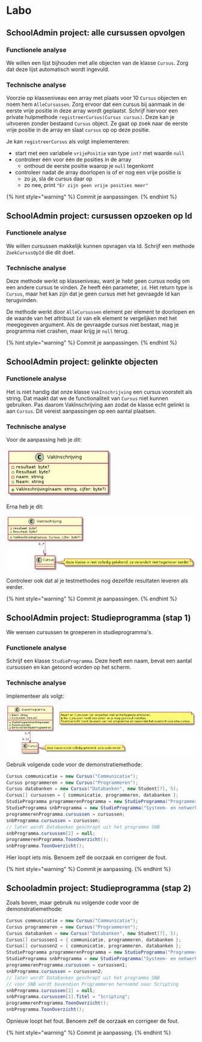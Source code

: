 # Labo

## SchoolAdmin project: alle cursussen opvolgen

### Functionele analyse

We willen een lijst bijhouden met alle objecten van de klasse `Cursus`. Zorg dat deze lijst automatisch wordt ingevuld.

### Technische analyse

Voorzie op klasseniveau een array met plaats voor 10 `Cursus` objecten en noem hem `AlleCursussen`. Zorg ervoor dat een cursus bij aanmaak in de eerste vrije positie in deze array wordt geplaatst. Schrijf hiervoor een private hulpmethode `registreerCursus(Cursus cursus)`. Deze kan je uitvoeren zonder bestaand `Cursus` object. Ze gaat op zoek naar de eerste vrije positie in de array en slaat `cursus` op op deze positie.

Je kan `registreerCursus` als volgt implementeren:

* start met een variabele `vrijePositie` van type `int?` met waarde `null`
* controleer één voor één de posities in de array
  * onthoud de eerste positie waarop je `null` tegenkomt
* controleer nadat de array doorlopen is of er nog een vrije positie is
  * zo ja, sla de cursus daar op
  * zo nee, print `"Er zijn geen vrije posities meer"`

{% hint style="warning" %}
Commit je aanpassingen.
{% endhint %}

## SchoolAdmin project: cursussen opzoeken op Id

### Functionele analyse

We willen cursussen makkelijk kunnen opvragen via Id. Schrijf een methode `ZoekCursusOpId` die dit doet.

### Technische analyse

Deze methode werkt op klasseniveau, want je hebt geen cursus nodig om een andere cursus te vinden. Ze heeft één parameter, `id`. Het return type is `Cursus`, maar het kan zijn dat je geen cursus met het gevraagde Id kan terugvinden.

De methode werkt door `AlleCursussen` element per element te doorlopen en de waarde van het attribuut `Id` van elk element te vergelijken met het meegegeven argument. Als de gevraagde cursus niet bestaat, mag je programma niet crashen, maar krijg je `null` terug.

{% hint style="warning" %}
Commit je aanpassingen.
{% endhint %}

## SchoolAdmin project: gelinkte objecten

### Functionele analyse

Het is niet handig dat onze klasse `VakInschrijving` een cursus voorstelt als string. Dat maakt dat we de functionaliteit van `Cursus` niet kunnen gebruiken. Pas daarom VakInschrijving aan zodat de klasse echt gelinkt is aan `Cursus`. Dit vereist aanpassingen op een aantal plaatsen.

### Technische analyse

Voor de aanpassing heb je dit:

![](../../.gitbook/assets/vakinschrijving1.png)

Erna heb je dit:

![](../../.gitbook/assets/vakinschrijving2.png)

Controleer ook dat al je testmethodes nog dezelfde resultaten leveren als eerder.

{% hint style="warning" %}
Commit je aanpassingen.
{% endhint %}

## SchoolAdmin project: Studieprogramma (stap 1)

We wensen cursussen te groeperen in studieprogramma's.

### Functionele analyse

Schrijf een klasse `StudieProgramma`. Deze heeft een naam, bevat een aantal cursussen en kan getoond worden op het scherm.

### Technische analyse

Implementeer als volgt:

![](<../../.gitbook/assets/studieprogramma (1).png>)

Gebruik volgende code voor de demonstratiemethode:

```csharp
Cursus communicatie = new Cursus("Communicatie");
Cursus programmeren = new Cursus("Programmeren");
Cursus databanken = new Cursus("Databanken", new Student[7], 5);
Cursus[] cursussen = { communicatie, programmeren, databanken };
StudieProgramma programmerenProgramma = new StudieProgramma("Programmeren");
StudieProgramma snbProgramma = new StudieProgramma("Systeem- en netwerkbeheer");
programmerenProgramma.cursussen = cursussen;
snbProgramma.cursussen = cursussen;
// later wordt Databanken geschrapt uit het programma SNB
snbProgramma.cursussen[2] = null;
programmerenProgramma.ToonOverzicht();
snbProgramma.ToonOverzicht();
```

Hier loopt iets mis. Benoem zelf de oorzaak en corrigeer de fout.

{% hint style="warning" %}
Commit je aanpassing.
{% endhint %}

## Schooladmin project: Studieprogramma (stap 2)

Zoals boven, maar gebruik nu volgende code voor de demonstratiemethode:

```csharp
Cursus communicatie = new Cursus("Communicatie");
Cursus programmeren = new Cursus("Programmeren");
Cursus databanken = new Cursus("Databanken", new Student[7], 5);
Cursus[] cursussen1 = { communicatie, programmeren, databanken };
Cursus[] cursussen2 = { communicatie, programmeren, databanken };
StudieProgramma programmerenProgramma = new StudieProgramma("Programmeren");
StudieProgramma snbProgramma = new StudieProgramma("Systeem- en netwerkbeheer");
programmerenProgramma.cursussen = cursussen1;
snbProgramma.cursussen = cursussen2;
// later wordt Databanken geschrapt uit het programma SNB
// voor SNB wordt bovendien Programmeren hernoemd naar Scripting
snbProgramma.cursussen[2] = null;
snbProgramma.cursussen[1].Titel = "Scripting";
programmerenProgramma.ToonOverzicht();
snbProgramma.ToonOverzicht();
```

Opnieuw loopt het fout. Benoem zelf de oorzaak en corrigeer de fout.

{% hint style="warning" %}
Commit je aanpassing.
{% endhint %}
